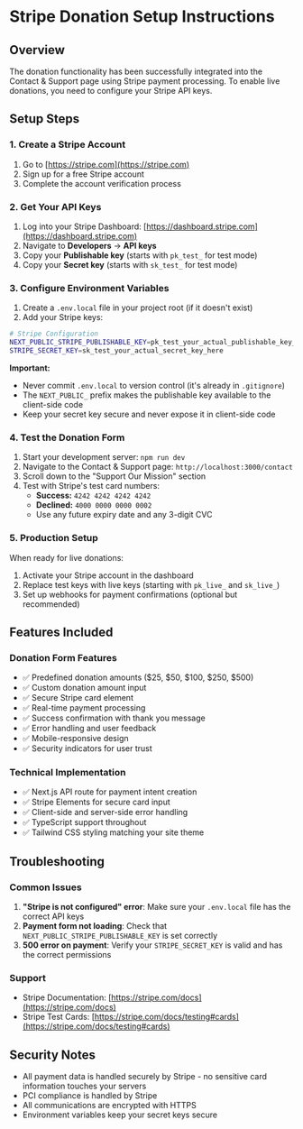 # Stripe Donation Setup Instructions

## Overview
The donation functionality has been successfully integrated into the Contact & Support page using Stripe payment processing. To enable live donations, you need to configure your Stripe API keys.

## Setup Steps

### 1. Create a Stripe Account
1. Go to [https://stripe.com](https://stripe.com)
2. Sign up for a free Stripe account
3. Complete the account verification process

### 2. Get Your API Keys
1. Log into your Stripe Dashboard: [https://dashboard.stripe.com](https://dashboard.stripe.com)
2. Navigate to **Developers** → **API keys**
3. Copy your **Publishable key** (starts with `pk_test_` for test mode)
4. Copy your **Secret key** (starts with `sk_test_` for test mode)

### 3. Configure Environment Variables
1. Create a `.env.local` file in your project root (if it doesn't exist)
2. Add your Stripe keys:

```bash
# Stripe Configuration
NEXT_PUBLIC_STRIPE_PUBLISHABLE_KEY=pk_test_your_actual_publishable_key_here
STRIPE_SECRET_KEY=sk_test_your_actual_secret_key_here
```

**Important:** 
- Never commit `.env.local` to version control (it's already in `.gitignore`)
- The `NEXT_PUBLIC_` prefix makes the publishable key available to the client-side code
- Keep your secret key secure and never expose it in client-side code

### 4. Test the Donation Form
1. Start your development server: `npm run dev`
2. Navigate to the Contact & Support page: `http://localhost:3000/contact`
3. Scroll down to the "Support Our Mission" section
4. Test with Stripe's test card numbers:
   - **Success:** `4242 4242 4242 4242`
   - **Declined:** `4000 0000 0000 0002`
   - Use any future expiry date and any 3-digit CVC

### 5. Production Setup
When ready for live donations:
1. Activate your Stripe account in the dashboard
2. Replace test keys with live keys (starting with `pk_live_` and `sk_live_`)
3. Set up webhooks for payment confirmations (optional but recommended)

## Features Included

### Donation Form Features
- ✅ Predefined donation amounts ($25, $50, $100, $250, $500)
- ✅ Custom donation amount input
- ✅ Secure Stripe card element
- ✅ Real-time payment processing
- ✅ Success confirmation with thank you message
- ✅ Error handling and user feedback
- ✅ Mobile-responsive design
- ✅ Security indicators for user trust

### Technical Implementation
- ✅ Next.js API route for payment intent creation
- ✅ Stripe Elements for secure card input
- ✅ Client-side and server-side error handling
- ✅ TypeScript support throughout
- ✅ Tailwind CSS styling matching your site theme

## Troubleshooting

### Common Issues
1. **"Stripe is not configured" error**: Make sure your `.env.local` file has the correct API keys
2. **Payment form not loading**: Check that `NEXT_PUBLIC_STRIPE_PUBLISHABLE_KEY` is set correctly
3. **500 error on payment**: Verify your `STRIPE_SECRET_KEY` is valid and has the correct permissions

### Support
- Stripe Documentation: [https://stripe.com/docs](https://stripe.com/docs)
- Stripe Test Cards: [https://stripe.com/docs/testing#cards](https://stripe.com/docs/testing#cards)

## Security Notes
- All payment data is handled securely by Stripe - no sensitive card information touches your servers
- PCI compliance is handled by Stripe
- All communications are encrypted with HTTPS
- Environment variables keep your secret keys secure
